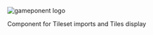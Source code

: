 ![gameponent  logo](http://i1300.photobucket.com/albums/ag93/gameponents/gameponent-tile_zpsf73d17b8.png)

Component for Tileset imports and Tiles display